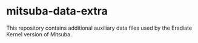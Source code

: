 # mitsuba-data-extra

This repository contains additional auxiliary data files used by the Eradiate Kernel version of Mitsuba.